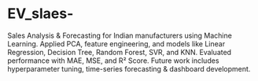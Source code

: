 # EV_slaes-
Sales Analysis &amp; Forecasting for Indian manufacturers using Machine Learning. Applied PCA, feature engineering, and models like Linear Regression, Decision Tree, Random Forest, SVR, and KNN. Evaluated performance with MAE, MSE, and R² Score. Future work includes hyperparameter tuning, time-series forecasting &amp; dashboard development.
